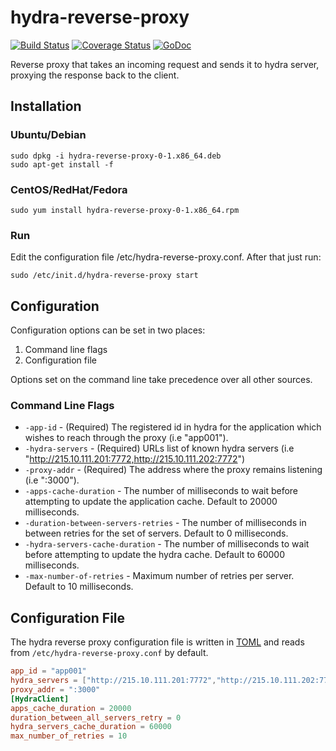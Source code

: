 hydra-reverse-proxy
===================
[![Build Status](https://travis-ci.org/innotech/hydra-reverse-proxy.svg?branch=master)](https://travis-ci.org/innotech/hydra-reverse-proxy) [![Coverage Status](https://coveralls.io/repos/innotech/hydra-reverse-proxy/badge.png)](https://coveralls.io/r/innotech/hydra-reverse-proxy) [![GoDoc](https://godoc.org/github.com/innotech/hydra-reverse-proxy/reverse_proxy?status.png)](https://godoc.org/github.com/innotech/hydra-reverse-proxy/reverse_proxy)

Reverse proxy that takes an incoming request and sends it to hydra server, proxying the response back to the client.

## Installation

### Ubuntu/Debian 
```
sudo dpkg -i hydra-reverse-proxy-0-1.x86_64.deb
sudo apt-get install -f
```
### CentOS/RedHat/Fedora
```
sudo yum install hydra-reverse-proxy-0-1.x86_64.rpm
```

### Run
Edit the configuration file /etc/hydra-reverse-proxy.conf. After that just run:
```
sudo /etc/init.d/hydra-reverse-proxy start
```

## Configuration

Configuration options can be set in two places:

 1. Command line flags
 2. Configuration file

Options set on the command line take precedence over all other sources.

### Command Line Flags

* `-app-id` - (Required) The registered id in hydra for the application which wishes to reach through the proxy (i.e "app001").
* `-hydra-servers` - (Required) URLs list of known hydra servers (i.e "http://215.10.111.201:7772,http://215.10.111.202:7772")
* `-proxy-addr` - (Required) The address where the proxy remains listening (i.e ":3000").
* `-apps-cache-duration` - The number of milliseconds to wait before attempting to update the application cache. Default to 20000 milliseconds.
* `-duration-between-servers-retries` - The number of milliseconds in between retries for the set of servers. Default to 0 milliseconds.
* `-hydra-servers-cache-duration` - The number of milliseconds to wait before attempting to update the hydra cache. Default to 60000 milliseconds.
* `-max-number-of-retries` - Maximum number of retries per server. Default to 10 milliseconds.

## Configuration File

The hydra reverse proxy configuration file is written in [TOML](https://github.com/mojombo/toml)
and reads from `/etc/hydra-reverse-proxy.conf` by default.

```TOML
app_id = "app001"
hydra_servers = ["http://215.10.111.201:7772","http://215.10.111.202:7772"]
proxy_addr = ":3000"
[HydraClient]
apps_cache_duration = 20000
duration_between_all_servers_retry = 0
hydra_servers_cache_duration = 60000
max_number_of_retries = 10
```
